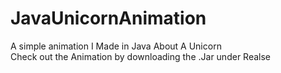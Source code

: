 # JavaUnicornAnimation
A simple animation I Made in Java About A Unicorn<br />
Check out the Animation by downloading the .Jar under Realse
